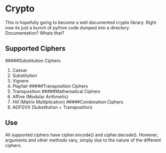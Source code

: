 # Crypto

This is hopefully going to become a well documented crypto library. Right now its just a bunch of python code dumped into a directory. Documentation? Whats that?

## Supported Ciphers
#####Substitution Ciphers
1. Caesar
2. Substitution
3. Vignere
4. Playfair
#####Transposition Ciphers
4. Transposition
#####Mathematical Ciphers
5. Affine (Modular Arithmetic)
6. Hill (Matrix Multiplication)
#####Combination Ciphers
7. ADFGVX (Substitution + Transposition)

## Use
All supported ciphers have cipher.encode() and cipher.decode(). However, arguments and other methods vary, simply due to the nature of the different ciphers.
